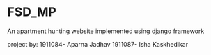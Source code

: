 # FSD_MP

An apartment hunting website implemented using django framework 

project by:
1911084- Aparna Jadhav
1911087- Isha Kaskhedikar
